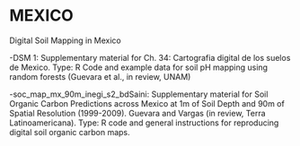 # MEXICO

Digital Soil Mapping in Mexico 

-DSM 1: Supplementary material for Ch. 34: Cartografia digital de los suelos de Mexico. 
Type: R Code and example data for soil pH mapping using random forests (Guevara et al., in review, UNAM)

-soc_map_mx_90m_inegi_s2_bdSaini: Supplementary material for Soil Organic Carbon Predictions across Mexico at 1m of Soil Depth and 90m of Spatial Resolution (1999-2009). Guevara and Vargas (in review, Terra Latinoamericana). 
Type: R code and general instructions for reproducing digital soil organic carbon maps.  
